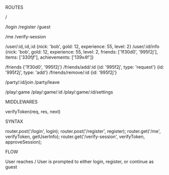 ROUTES

/

/login
/register
/guest

/me
/verify-session

/user/:id,:id,:id
{nick: 'bob', gold: 12, experience: 55, level: 2}
/user/:id/info
{nick: 'bob', gold: 12, experience: 55, level: 2, friends: ['1f30d0', '995f2j'], items: ['330fjf'], achievements: ['139x4f']}

/friends
{'1f30d0', '995f2j'}
/friends/add/:id
{id: '995f2j', type: 'request'}
{id: '995f2j', type: 'add'}
/friends/remove/:id
{id: '995f2j'}

/party/:id/join
/party/leave

/play/:game
/play/:game/:id
/play/:game/:id/settings

MIDDLEWARES

verifyToken(req, res, next)

SYNTAX

router.post('/login', login);
router.post('/register', register);
router.get('/me', verifyToken, getUserInfo);
router.get('/verify-session', verifyToken, approveSession);

FLOW

User reaches /
User is prompted to either login, register, or continue as guest
